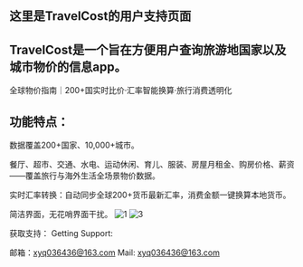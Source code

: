 ## 这里是TravelCost的用户支持页面

## TravelCost是一个旨在方便用户查询旅游地国家以及城市物价的信息app。

全球物价指南｜200+国实时比价·汇率智能换算·旅行消费透明化​

## 功能特点：

数据覆盖200+国家、10,000+城市。

餐厅、超市、交通、水电、运动休闲、育儿、服装、房屋月租金、购房价格、薪资——覆盖旅行与海外生活全场景物价数据。

​​实时汇率转换​​：自动同步全球200+货币最新汇率，消费金额一键换算本地货币。

简洁界面，无花哨界面干扰。
![1](https://github.com/user-attachments/assets/a0ca8062-8ecf-4a2c-a1f1-799983610cb5)
![3](https://github.com/user-attachments/assets/f39db183-70ad-4ea0-b05f-c13bd7fba141)

获取支持：
Getting Support:

邮箱：xyq036436@163.com
Mail: xyq036436@163.com
